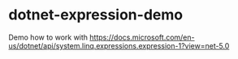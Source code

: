 # dotnet-expression-demo
Demo how to work with https://docs.microsoft.com/en-us/dotnet/api/system.linq.expressions.expression-1?view=net-5.0
